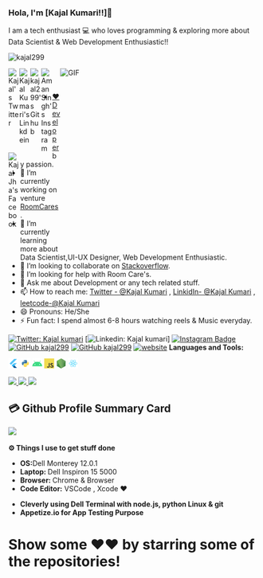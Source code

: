 ### Hola, I'm [Kajal Kumari!!]👋
I am a tech enthusiast 💻 who loves programming & exploring more about Data Scientist & Web Development Enthusiastic!!
<p align="left">
<img src="https://komarev.com/ghpvc/?username=kajal299&label=Profile views&color=green&style=plastic" alt="kajal299" /> 
</p>
</a><img align="right" alt="GIF" src="https://camo.githubusercontent.com/992babdffd8c74a1502de375fbdf7e4d54773242/68747470733a2f2f6d656469612e67697068792e636f6d2f6d656469612f53576f536b4e36447854737a71494b4571762f67697068792e676966" width="400" height="355" />
</a>


<a href="https://twitter.com/jhak92160">
  <img align="left" alt="Kajal's Twitter" width="22px" src="https://cdn.jsdelivr.net/npm/simple-icons@v3/icons/twitter.svg" />
</a>
<a href="https://www.linkedin.com/in/kajal-kumari-203371248/">
  <img align="left" alt="Kajal Kumari's Linkdein" width="22px" src="https://cdn.jsdelivr.net/npm/simple-icons@v3/icons/linkedin.svg" />
</a>
<a href="https://github.com/kajal299">
  <img align="left" alt="kajal299's Github" width="22px" src="https://cdn.jsdelivr.net/npm/simple-icons@v3/icons/github.svg" />
</a>
<a href="https://www.instagram.com/__amansingh__0008/">
  <img align="left" alt="Aman Singh's Instagram" width="22px" src="https://cdn.jsdelivr.net/npm/simple-icons@v3/icons/instagram.svg" />
</a>
<a href="https://www.facebook.com/profile.php?id=100040742798116">
  <img align="left" alt="Kajal Jha's Facebook" width="22px" src="https://cdn.jsdelivr.net/npm/simple-icons@v3/icons/facebook.svg" />

	

<br/>
<br/>


- ❤️ [Developer](https://github.com/kajal299) by passion. 
- 🔭 I’m currently working on venture [RoomCares](https://www.facebook.com/roomcares/).
- 🌱 I’m currently learning more about Data Scientist,UI-UX Designer, Web Development Enthusiastic.
- 👯 I’m looking to collaborate on [Stackoverflow](https://stackoverflow.com/users/18575240/aman-singh).
- 🤔 I’m looking for help with Room Care's.
- 💬 Ask me about Development or any tech related stuff.
- 📫 How to reach me: [Twitter - @Kajal Kumari](https://twitter.com/jhak92160) , [LinkidIn- @Kajal Kumari](https://www.linkedin.com/in/kajal-kumari-203371248/) , [leetcode-@Kajal Kumari](https://leetcode.com/aman9113/)
- 😄 Pronouns: He/She   
- ⚡ Fun fact: I spend almost 6-8 hours watching reels & Music everyday.        
           
 
[![Twitter: Kajal kumari](https://img.shields.io/twitter/follow/AamanSingh?style=social)](https://twitter.com/Aaman0008)
[![Linkedin: Kajal kumari](https://img.shields.io/badge/-amansingh-blue?style=flat-square&logo=Linkedin&logoColor=white&link=https://www.linkedin.com/in/kajal-kumari-203371248/)]
[![Instagram Badge](https://img.shields.io/badge/-Instagram-e4405f?style=flat-square&logo=Instagram&logoColor=white)](https://www.instagram.com/__kaajal__22/) 
[![GitHub kajal299](https://img.shields.io/github/followers/aman9113?label=follow&style=social)](https://github.com/kajal299)
[![GitHub kajal299](https://img.shields.io/github/followers/aman9113?label=follow&style=social)](https://github.com/kajal299)
[![website](https://img.shields.io/badge/Portfolio-aman.tech-2648ff?style=flat-square&logo=google-chrome)](
https://github.com/kajal299) 
**Languages and Tools:**  

<code><img height="20" src="https://raw.githubusercontent.com/github/explore/80688e429a7d4ef2fca1e82350fe8e3517d3494d/topics/flutter/flutter.png"></code>
<code><img height="20" src="https://raw.githubusercontent.com/github/explore/80688e429a7d4ef2fca1e82350fe8e3517d3494d/topics/python/python.png"></code>
<code><img height="20" src="https://raw.githubusercontent.com/github/explore/80688e429a7d4ef2fca1e82350fe8e3517d3494d/topics/android/android.png"></code>
<code><img height="20" src="https://raw.githubusercontent.com/github/explore/80688e429a7d4ef2fca1e82350fe8e3517d3494d/topics/javascript/javascript.png"></code>
<code><img height="20" src="https://raw.githubusercontent.com/github/explore/80688e429a7d4ef2fca1e82350fe8e3517d3494d/topics/nodejs/nodejs.png"></code>
<code><img height="20" src="https://raw.githubusercontent.com/github/explore/80688e429a7d4ef2fca1e82350fe8e3517d3494d/topics/react/react.png"></code>   

<a href="https://github.com/aman9113">
<img height="114em"src="https://github-readme-stats.vercel.app/api?username=aman9113&show_icons=true&theme=algolia&include_all_commits=true&count_private=true"/>

<img height="114em" src="https://github-readme-stats-eight-theta.vercel.app/api/top-langs/?username=aman9113&layout=compact&langs_count=6&theme=algolia"/>
<img height="114em" src="https://github-readme-streak-stats.herokuapp.com/?user=aman9113&show_icons=true&locale=en&layout=compact&theme=algolia&line_height=0"/>
</a>

## 💳 Github Profile Summary Card
<p align="fitscreen">
  <img height= "237 em" src="https://github-profile-summary-cards.vercel.app/api/cards/profile-details?username=aman9113&theme=vue"/>
</p>


<b>⚙️ Things I use to get stuff done</b></summary>
  	<ul>
  	    <li><b>OS:</b>Dell Monterey 12.0.1</li>
	    <li><b>Laptop: </b> Dell Inspiron 15 5000</li>
  	    <li><b>Browser: </b>Chrome & Browser</li>
	    <li><b>Code Editor:</b> VSCode , Xcode ❤
 </li>
            <li><b>Cleverly using Dell Terminal with node.js, python Linux & git</li>
		<li><b>Appetize.io for App Testing Purpose </li>
	</ul>	

<div align="centre">
	

# Show some ❤❤ by starring some of the repositories!





</div>
   
